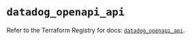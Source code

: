 # `datadog_openapi_api`

Refer to the Terraform Registry for docs: [`datadog_openapi_api`](https://registry.terraform.io/providers/datadog/datadog/3.58.0/docs/resources/openapi_api).
